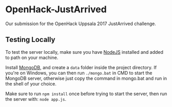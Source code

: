 # OpenHack-JustArrived
Our submission for the OpenHack Uppsala 2017 JustArrived challenge.

## Testing Locally
To test the server locally, make sure you have [NodeJS](https://nodejs.org/en/) installed and added to path on your machine.

Install [MongoDB](https://docs.mongodb.com/manual/installation/), and create a `data` folder inside the project directory. If you're on Windows, you can then run `./mongo.bat` in CMD to start the MongoDB server, otherwise just copy the command in mongo.bat and run in the shell of your choice.

Make sure to run `npm install` once before trying to start the server, then run the server with:
`node app.js`.
